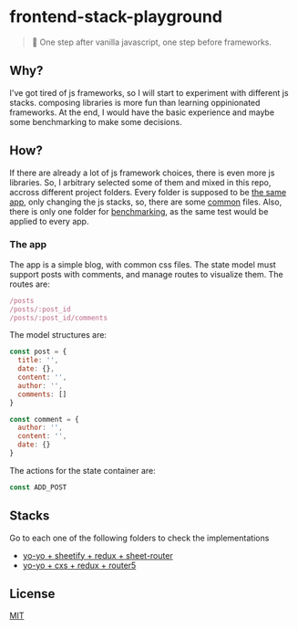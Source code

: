 # frontend-stack-playground
> :trident: One step after vanilla javascript, one step before frameworks.

## Why?

I've got tired of js frameworks, so I will start to experiment with different js stacks.
composing libraries is more fun than learning oppinionated frameworks. At the end, I would have the basic experience and maybe some benchmarking to make some decisions.

## How?

If there are already a lot of js framework choices, there is even more js libraries.
So, I arbitrary selected some of them and mixed in this repo, accross different project folders.
Every folder is supposed to be [the same app](#the-app), only changing the js stacks, so, there are some [common](/common) files.
Also, there is only one folder for [benchmarking](/benchmark), as the same test would be applied to every app.

### The app

The app is a simple blog, with common css files. The state model must support posts with comments, and manage routes to visualize them.
The routes are:

```javascript
/posts
/posts/:post_id
/posts/:post_id/comments
```

The model structures are:

```javascript
const post = {
  title: '',
  date: {},
  content: '',
  author: '',
  comments: []
}

const comment = {
  author: '',
  content: '',
  date: {}
}
```

The actions for the state container are:

```javascript
const ADD_POST
```

## Stacks

Go to each one of the following folders to check the implementations

- [yo-yo + sheetify + redux + sheet-router](/yoshresr)
- [yo-yo + cxs + redux + router5](/yocrer5)

## License

[MIT](/LICENSE)
